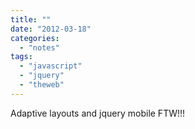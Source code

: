 ```yaml
---
title: ""
date: "2012-03-18"
categories: 
  - "notes"
tags: 
  - "javascript"
  - "jquery"
  - "theweb"
---
```


Adaptive layouts and jquery mobile FTW!!!
